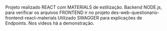 Projeto realizado REACT com MATERIALS de estilização. Backend NODE.js, para verificar os arquivos FRONTEND ir no  projeto des-web-questionario-frontend-react-materials
Utilizado SWAGGER para explicações de Endpoints.
Nos videos há a demonstração.

